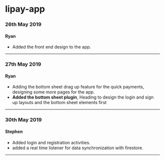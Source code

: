 # lipay-app

### 26th May 2019
#### Ryan
* Added the front end design to the app.
---

### 27th May 2019
#### Ryan
* Adding the bottom sheet drag up feature for the quick payments, designing some more pages for the app.
* **Added the bottom sheet plugin**, Heading to design the login and sign up layouts and the bottom sheet elements first
---

### 30th May 2019
#### Stephen
* Added login and registration activities.
* added a real time listener for data synchronization with firestore.
---

